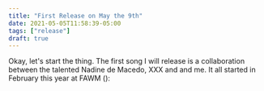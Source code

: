 ```yaml
---
title: "First Release on May the 9th"
date: 2021-05-05T11:58:39-05:00
tags: ["release"]
draft: true
---
```


Okay, let's start the thing. The first song I will release is a collaboration between the talented Nadine de Macedo, XXX and 
and me. It all started in February this year at FAWM ():
